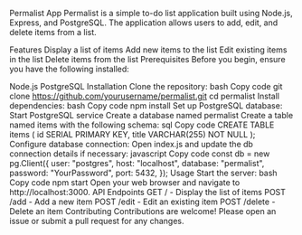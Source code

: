 Permalist App
Permalist is a simple to-do list application built using Node.js, Express, and PostgreSQL. The application allows users to add, edit, and delete items from a list.

Features
Display a list of items
Add new items to the list
Edit existing items in the list
Delete items from the list
Prerequisites
Before you begin, ensure you have the following installed:

Node.js
PostgreSQL
Installation
Clone the repository:
bash
Copy code
git clone https://github.com/yourusername/permalist.git
cd permalist
Install dependencies:
bash
Copy code
npm install
Set up PostgreSQL database:
Start PostgreSQL service
Create a database named permalist
Create a table named items with the following schema:
sql
Copy code
CREATE TABLE items (
  id SERIAL PRIMARY KEY,
  title VARCHAR(255) NOT NULL
);
Configure database connection:
Open index.js and update the db connection details if necessary:
javascript
Copy code
const db = new pg.Client({
  user: "postgres",
  host: "localhost",
  database: "permalist",
  password: "YourPassword",
  port: 5432,
});
Usage
Start the server:
bash
Copy code
npm start
Open your web browser and navigate to http://localhost:3000.
API Endpoints
GET / - Display the list of items
POST /add - Add a new item
POST /edit - Edit an existing item
POST /delete - Delete an item
Contributing
Contributions are welcome! Please open an issue or submit a pull request for any changes.
